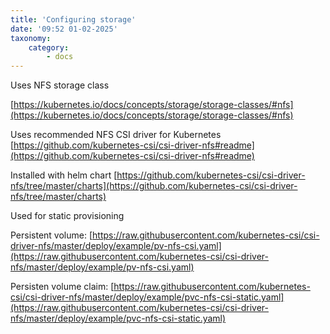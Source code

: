 ```yaml
---
title: 'Configuring storage'
date: '09:52 01-02-2025'
taxonomy:
    category:
        - docs
---
```


Uses NFS storage class

[https://kubernetes.io/docs/concepts/storage/storage-classes/#nfs](https://kubernetes.io/docs/concepts/storage/storage-classes/#nfs)

Uses recommended NFS CSI driver for Kubernetes
[https://github.com/kubernetes-csi/csi-driver-nfs#readme](https://github.com/kubernetes-csi/csi-driver-nfs#readme)

Installed with helm chart
[https://github.com/kubernetes-csi/csi-driver-nfs/tree/master/charts](https://github.com/kubernetes-csi/csi-driver-nfs/tree/master/charts)

Used for static provisioning

Persistent volume: [https://raw.githubusercontent.com/kubernetes-csi/csi-driver-nfs/master/deploy/example/pv-nfs-csi.yaml](https://raw.githubusercontent.com/kubernetes-csi/csi-driver-nfs/master/deploy/example/pv-nfs-csi.yaml)

Persisten volume claim: [https://raw.githubusercontent.com/kubernetes-csi/csi-driver-nfs/master/deploy/example/pvc-nfs-csi-static.yaml](https://raw.githubusercontent.com/kubernetes-csi/csi-driver-nfs/master/deploy/example/pvc-nfs-csi-static.yaml)